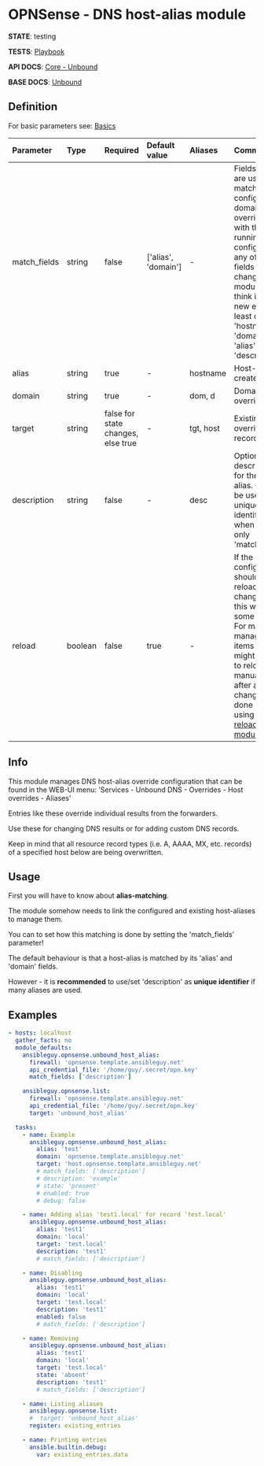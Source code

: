 # OPNSense - DNS host-alias module

**STATE**: testing

**TESTS**: [Playbook](https://github.com/ansibleguy/collection_opnsense/blob/stable/tests/unbound_host_alias.yml)

**API DOCS**: [Core - Unbound](https://docs.opnsense.org/development/api/core/unbound.html)

**BASE DOCS**: [Unbound](https://docs.opnsense.org/manual/unbound.html)

## Definition

For basic parameters see: [Basics](https://github.com/ansibleguy/collection_opnsense/blob/stable/docs/use_basic.md#definition)

| Parameter    | Type   | Required | Default value | Aliases   | Comment                                                                                                                                                                                                                        |
|:-------------|:-------|:---------|:--------------|:----------|:-------------------------------------------------------------------------------------------------------------------------------------------------------------------------------------------------------------------------------|
| match_fields | string | false    | ['alias', 'domain']              | -         | Fields that are used to match configured domain-overrides with the running config - if any of those fields are changed, the module will think it's a new entry. At least one of: 'hostname', 'domain', 'alias',  'description' |
| alias        | string | true     | -             | hostname  | Host-alias to create                                                                                                                                                                                                           |
| domain       | string | true     | -             | dom, d    | Domain to override                                                                                                                                                                                                             |
| target       | string | false for state changes, else true     | -             | tgt, host | Existing host override record                                                                                                                                                                                                  |
| description  | string | false    | -             | desc      | Optional description for the host-alias. Could be used as unique-identifier when set as only 'match_field'.                                                                                                                    |
| reload       | boolean | false    | true                 | -         | If the running config should be reloaded on change - this will take some time. For mass-managing items you might want to reload it manually after all changes are done => using the [reload module](https://github.com/ansibleguy/collection_opnsense/blob/stable/docs/use_reload.md). |

## Info

This module manages DNS host-alias override configuration that can be found in the WEB-UI menu: 'Services - Unbound DNS - Overrides - Host overrides - Aliases'

Entries like these override individual results from the forwarders.

Use these for changing DNS results or for adding custom DNS records.

Keep in mind that all resource record types (i.e. A, AAAA, MX, etc. records) of a specified host below are being overwritten.

## Usage

First you will have to know about **alias-matching**.

The module somehow needs to link the configured and existing host-aliases to manage them.

You can to set how this matching is done by setting the 'match_fields' parameter!

The default behaviour is that a host-alias is matched by its 'alias' and 'domain' fields.

However - it is **recommended** to use/set 'description' as **unique identifier** if many aliases are used.


## Examples

```yaml
- hosts: localhost
  gather_facts: no
  module_defaults:
    ansibleguy.opnsense.unbound_host_alias:
      firewall: 'opnsense.template.ansibleguy.net'
      api_credential_file: '/home/guy/.secret/opn.key'
      match_fields: ['description']

    ansibleguy.opnsense.list:
      firewall: 'opnsense.template.ansibleguy.net'
      api_credential_file: '/home/guy/.secret/opn.key'
      target: 'unbound_host_alias'

  tasks:
    - name: Example
      ansibleguy.opnsense.unbound_host_alias:
        alias: 'test'
        domain: 'opnsense.template.ansibleguy.net'
        target: 'host.opnsense.template.ansibleguy.net'
        # match_fields: ['description']
        # description: 'example'
        # state: 'present'
        # enabled: true
        # debug: false

    - name: Adding alias 'test1.local' for record 'test.local'
      ansibleguy.opnsense.unbound_host_alias:
        alias: 'test1'
        domain: 'local'
        target: 'test.local'
        description: 'test1'
        # match_fields: ['description']

    - name: Disabling
      ansibleguy.opnsense.unbound_host_alias:
        alias: 'test1'
        domain: 'local'
        target: 'test.local'
        description: 'test1'
        enabled: false
        # match_fields: ['description']

    - name: Removing
      ansibleguy.opnsense.unbound_host_alias:
        alias: 'test1'
        domain: 'local'
        target: 'test.local'
        state: 'absent'
        description: 'test1'
        # match_fields: ['description']

    - name: Listing aliases
      ansibleguy.opnsense.list:
      #  target: 'unbound_host_alias'
      register: existing_entries

    - name: Printing entries
      ansible.builtin.debug:
        var: existing_entries.data
```
